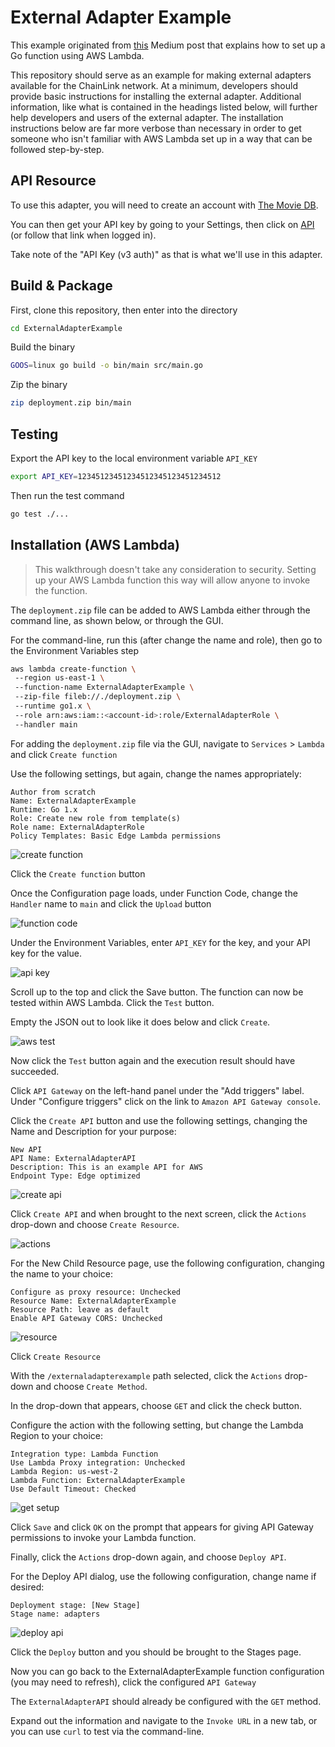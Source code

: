 # External Adapter Example

This example originated from [this](https://read.acloud.guru/serverless-golang-api-with-aws-lambda-34e442385a6a) Medium post that explains how to set up a Go function using AWS Lambda.

This repository should serve as an example for making external adapters available for the ChainLink network. At a minimum, developers should provide basic instructions for installing the external adapter. Additional information, like what is contained in the headings listed below, will further help developers and users of the external adapter. The installation instructions below are far more verbose than necessary in order to get someone who isn't familiar with AWS Lambda set up in a way that can be followed step-by-step.

## API Resource

To use this adapter, you will need to create an account with [The Movie DB](https://www.themoviedb.org/documentation/api).

You can then get your API key by going to your Settings, then click on [API](https://www.themoviedb.org/settings/api) (or follow that link when logged in).

Take note of the "API Key (v3 auth)" as that is what we'll use in this adapter.

## Build & Package

First, clone this repository, then enter into the directory

```bash
cd ExternalAdapterExample
```

Build the binary

```bash
GOOS=linux go build -o bin/main src/main.go
```

Zip the binary

```bash
zip deployment.zip bin/main
```

## Testing

Export the API key to the local environment variable `API_KEY`

```bash
export API_KEY=12345123451234512345123451234512
```

Then run the test command

```bash
go test ./...
```

## Installation (AWS Lambda)

> This walkthrough doesn't take any consideration to security. Setting up your AWS Lambda function this way will allow anyone to invoke the function.

The `deployment.zip` file can be added to AWS Lambda either through the command line, as shown below, or through the GUI. 

For the command-line, run this (after change the name and role), then go to the Environment Variables step

```bash
aws lambda create-function \
 --region us-east-1 \
 --function-name ExternalAdapterExample \
 --zip-file fileb://./deployment.zip \
 --runtime go1.x \
 --role arn:aws:iam::<account-id>:role/ExternalAdapterRole \
 --handler main
```

For adding the `deployment.zip` file via the GUI, navigate to `Services` > `Lambda` and click `Create function`

Use the following settings, but again, change the names appropriately:

    Author from scratch
    Name: ExternalAdapterExample
    Runtime: Go 1.x
    Role: Create new role from template(s)
    Role name: ExternalAdapterRole
    Policy Templates: Basic Edge Lambda permissions

![create function](images/createfunction.png "Create Function Example")

Click the `Create function` button

Once the Configuration page loads, under Function Code, change the `Handler` name to `main` and click the `Upload` button

![function code](images/functioncode.png "Create Function Code")

Under the Environment Variables, enter `API_KEY` for the key, and your API key for the value.

![api key](images/envvar.png "Environment Variable")

Scroll up to the top and click the Save button. The function can now be tested within AWS Lambda. Click the `Test` button.

Empty the JSON out to look like it does below and click `Create`.

![aws test](images/awstest.png "AWS Lambda Test")

Now click the `Test` button again and the execution result should have succeeded.

Click `API Gateway` on the left-hand panel under the "Add triggers" label. Under "Configure triggers" click on the link to `Amazon API Gateway console`.

Click the `Create API` button and use the following settings, changing the Name and Description for your purpose:

    New API
    API Name: ExternalAdapterAPI
    Description: This is an example API for AWS
    Endpoint Type: Edge optimized

![create api](images/createapi.png "Create API")

Click `Create API` and when brought to the next screen, click the `Actions` drop-down and choose `Create Resource`.

![actions](images/actions.png "Actions")

For the New Child Resource page, use the following configuration, changing the name to your choice:

    Configure as proxy resource: Unchecked
    Resource Name: ExternalAdapterExample
    Resource Path: leave as default
    Enable API Gateway CORS: Unchecked

![resource](images/resource.png "Resource")

Click `Create Resource`

With the `/externaladapterexample` path selected, click the `Actions` drop-down and choose `Create Method`.

In the drop-down that appears, choose `GET` and click the check button.

Configure the action with the following setting, but change the Lambda Region to your choice:

    Integration type: Lambda Function
    Use Lambda Proxy integration: Unchecked
    Lambda Region: us-west-2
    Lambda Function: ExternalAdapterExample
    Use Default Timeout: Checked

![get setup](images/getsetup.png "GET setup")

Click `Save` and click `OK` on the prompt that appears for giving API Gateway permissions to invoke your Lambda function.

Finally, click the `Actions` drop-down again, and choose `Deploy API`.

For the Deploy API dialog, use the following configuration, change name if desired:

    Deployment stage: [New Stage]
    Stage name: adapters

![deploy api](images/deployapi.png "Deploy API")

Click the `Deploy` button and you should be brought to the Stages page.

Now you can go back to the ExternalAdapterExample function configuration (you may need to refresh), click the configured `API Gateway` 

The `ExternalAdapterAPI` should already be configured with the `GET` method.

Expand out the information and navigate to the `Invoke URL` in a new tab, or you can use `curl` to test via the command-line.